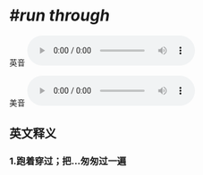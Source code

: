# ***\#run through*** 
英音
<audio src="./media/run through1_AAC.aac" controls="controls"></audio>

美音
<audio src="./media/run through2_AAC.aac" controls="controls"></audio>



  

英文释义
---
### 1.**跑着穿过；把…匆匆过一遍**  


